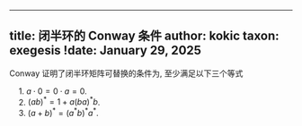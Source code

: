 
---
title: 闭半环的 Conway 条件
author: kokic
taxon: exegesis
!date: January 29, 2025
---

Conway 证明了闭半环矩阵可替换的条件为, 至少满足以下三个等式

$\quad 1.$ $a \cdot 0 = 0 \cdot a = 0$. \
$\quad 2.$ $(ab)^* = 1 + a(ba)^*b$. \
$\quad 3.$ $(a+b)^* = (a^* b)^* a^*$. 


